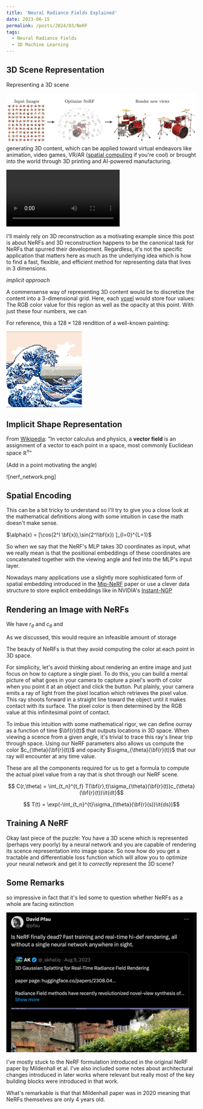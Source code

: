 ```yaml
---
title: 'Neural Radiance Fields Explained'
date: 2023-06-15
permalink: /posts/2024/03/NeRF
tags:
  - Neural Radiance Fields
  - 3D Machine Learning
---
```



## 3D Scene Representation
Representing a 3D scene


![reconstruction](/_posts/nerf_images/novel_views.png)
generating 3D content, which can be applied toward virtual endeavors like animation, video games, VR/AR ([spatial computing](https://tinyurl.com/zky5tk3x) if you're cool) or brought into the world through 3D printing and AI-powered manufacturing. 

![dreamfusion](nerf_images/dreamfusion.mp4)

I'll mainly rely on 3D reconstruction as a motivating example since this post is about NeRFs and 3D reconstruction happens to be the canonical task for NeRFs that spurred their development. Regardless, it's not the specific application that matters here as much as the underlying idea which is how to find a fast, flexible, and efficient method for representing data that lives in 3 dimensions.

_implicit approach_


A commensense way of representing 3D content would be to discretize the content into a 3-dimensional grid. Here, each [voxel](https://en.wikipedia.org/wiki/Voxel) would store four values: The RGB color value for this region as well as the opacity at this point. With just these four numbers, we can 

For reference, this a $128 \times 128$ rendition of a well-known painting:

<img src="nerf_images/128_image.jpeg" width="200" height="200" />

## Implicit Shape Representation

From [Wikipedia](https://en.wikipedia.org/wiki/Vector_field): "In vector calculus and physics, a **vector field** is an assignment of a vector to each point in a space, most commonly Euclidean space $\mathbb{R}^n$"

(Add in a point motivating the angle)

![nerf_network.png]

## Spatial Encoding

This can be a bit tricky to understand so I'll try to give you a close look at the mathematical definitions along with some intuition in case the math doesn't make sense.

$\alpha(x) = [\cos(2^l \bf{x}),\sin(2^l\bf{x}) ]_{l=0}^{L=1}$

So when we say that the NeRF's MLP takes 3D coordinates as input, what we really mean is that the positional embeddings of these coordinates are concatenated together with the viewing angle and fed into the MLP's input layer.

Nowadays many applications use a slightly more sophisticated form of spatial embedding introduced in the [Mip-NeRF](https://jonbarron.info/mipnerf/) paper or use a clever data structure to store explicit embeddings like in NVIDIA's [Instant-NGP](https://github.com/NVlabs/instant-ngp)

## Rendering an Image with NeRFs

We have $r_{\theta}$ and $c_{\theta}$ and 

As we discussed, this would require an infeasible amount of storage

The beauty of NeRFs is that they avoid computing the color at each point in 3D space.

For simplicity, let's avoid thinking about rendering an entire image and just focus on how to capture a single pixel. To do this, you can build a mental picture of what goes in your camera to capture a pixel's worth of color when you point it at an object and click the button. Put plainly, your camera emits a ray of light from the pixel location which retrieves the pixel value. This ray shoots forward in a straight line toward the object until it makes contact with its surface. The pixel color is then determined by the RGB value at this infinitesimal point of contact.

To imbue this intuition with some mathematical rigor, we can define ourray as a function of time $\bf{r}(t)$ that outputs locations in 3D space. When viewing a scence from a given angle, it's trivial to trace this ray's linear trip through space. Using our NeRF parameters also allows us compute the color $c_{\theta}(\bf{r}(t))$ and opacity $\sigma_{\theta}(\bf{r}(t))$ that our ray will encounter at any time value.

These are all the components required for us to get a formula to compute the actual pixel value from a ray that is shot through our NeRF scene.

$$ C(r,\theta) = \int_{t_n}^{t_f} T(\bf{r},t)\sigma_{\theta}(\bf{r}(t))c_{\theta}(\bf{r}(t))\it{dt}$$

$$ T(t) = \exp(-\int_{t_n}^{t}\sigma_{\theta}(\bf{r}(s))\it{ds})$$

## Training A NeRF

Okay last piece of the puzzle: You have a 3D scene which is represented (perhaps very poorly) by a neural network and you are capable of rendering its scence representation into image space. So now how do you get a tractable and differentiable loss function which will allow you to optimize your neural network and get it to *correctly* represent the 3D scene?



## Some Remarks

so impressive in fact that it's led some to question whether NeRFs as a whole are facing extinction

![dead](nerf_images/dead.png)

I've mostly stuck to the NeRF formulation introduced in the original NeRF paper by Mildenhall et al. I've also included some notes about architectural changes introduced in later works where relevant but really most of the key building blocks were introduced in that work.

What's remarkable is that that Mildenhall paper was in 2020 meaning that NeRFs themselves are only 4 years old. 
